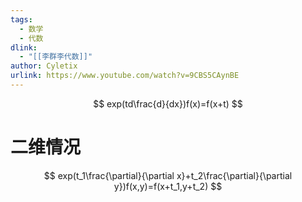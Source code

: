 ```yaml
---
tags:
  - 数学
  - 代数
dlink:
  - "[[李群李代数]]"
author: Cyletix
urlink: https://www.youtube.com/watch?v=9CBS5CAynBE
---
```


$$
exp(td\frac{d}{dx})f(x)=f(x+t)
$$
# 二维情况
$$
exp(t_1\frac{\partial}{\partial x}+t_2\frac{\partial}{\partial y})f(x,y)=f(x+t_1,y+t_2)
$$
